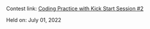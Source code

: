 Contest link: [Coding Practice with Kick Start Session #2](https://codingcompetitions.withgoogle.com/kickstart/round/00000000008f4a94)

Held on: July 01, 2022
